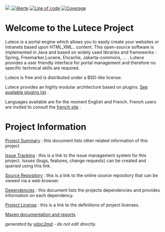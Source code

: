 ![](https://dev.lutece.paris.fr/jenkins/buildStatus/icon?job=core-deploy)
[![Alerte](https://dev.lutece.paris.fr/sonar/api/project_badges/measure?project=fr.paris.lutece%3Alutece-core&metric=alert_status)](https://dev.lutece.paris.fr/sonar/dashboard?id=fr.paris.lutece%3Alutece-core)
[![Line of code](https://dev.lutece.paris.fr/sonar/api/project_badges/measure?project=fr.paris.lutece%3Alutece-core&metric=ncloc)](https://dev.lutece.paris.fr/sonar/dashboard?id=fr.paris.lutece%3Alutece-core)
[![Coverage](https://dev.lutece.paris.fr/sonar/api/project_badges/measure?project=fr.paris.lutece%3Alutece-core&metric=coverage)](https://dev.lutece.paris.fr/sonar/dashboard?id=fr.paris.lutece%3Alutece-core)

# Welcome to the Lutece Project 

Lutece is a portal engine which allows you to easily create your websites or intranets based upon HTML,XML.. content. This open-source software is implemented in Java and based on widely used libraries and frameworks : Spring, Freemarker,Lucene, Ehcache, Jakarta-commons, ... . Lutece provides a user friendly interface for portal management and therefore no specific technical skills are required.

Lutece is free and is distributed under a BSD-like license.

Lutece provides an highly modular architecture based on plugins. [See available plugins list](http://dev.lutece.paris.fr/available-plugins.html) .

Languages available are for the moment English and French. French users are invited to consult the [french site](http://fr.lutece.paris.fr) .

# Project Information

 [Project Summary](project-summary.html) : this document lists other related information of this project

 [Issue Tracking](http://dev.lutece.paris.fr/jira/browse/LUTECE) : this is a link to the issue management system for this project. Issues (bugs, features, change requests) can be created and queried using this link.

 [Source Repository](https://github.com/lutece-platform/lutece-core/) : this is a link to the online source repository that can be viewed via a web browser.

 [Dependencies](dependencies.html) : this document lists the projects dependencies and provides information on each dependency.

 [Project License](license.html) : this is a link to the definitions of project licenses.


[Maven documentation and reports](https://dev.lutece.paris.fr/plugins/lutece-core/)



 *generated by [xdoc2md](https://github.com/lutece-platform/tools-maven-xdoc2md-plugin) - do not edit directly.*